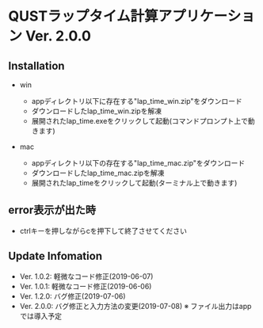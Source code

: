 # QUSTラップタイム計算アプリケーション Ver. 2.0.0

## Installation
* win
    * appディレクトリ以下に存在する"lap_time_win.zip"をダウンロード
    * ダウンロードしたlap_time_win.zipを解凍
    * 展開されたlap_time.exeをクリックして起動(コマンドプロンプト上で動きます)

* mac
    * appディレクトリ以下の存在する"lap_time_mac.zip"をダウンロード
    * ダウンロードしたlap_time_mac.zipを解凍
    * 展開されたlap_timeをクリックして起動(ターミナル上で動きます)

## error表示が出た時
* ctrlキーを押しながらcを押下して終了させてください

## Update Infomation
* Ver. 1.0.2: 軽微なコード修正(2019-06-07)
* Ver. 1.0.1: 軽微なコード修正(2019-06-06)
* Ver. 1.2.0: バグ修正(2019-07-06)
* Ver. 2.0.0: バグ修正と入力方法の変更(2019-07-08) ※ ファイル出力はappでは導入予定
